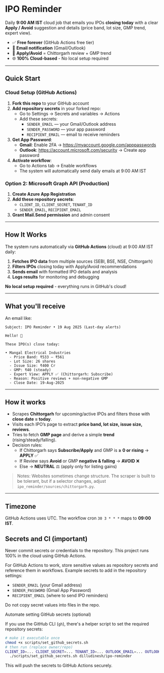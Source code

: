 # IPO Reminder

Daily **9:00 AM IST** cloud job that emails you IPOs **closing today** with a clear **Apply / Avoid** suggestion and details (price band, lot size, GMP trend, expert view).

- ✅ **Free forever** (GitHub Actions free tier)
- 🔔 **Email notification** (Gmail/Outlook)
- 🧠 **Apply/Avoid** = Chittorgarh review + GMP trend
- 🌐 **100% Cloud-based** - No local setup required

---

## Quick Start

### Cloud Setup (GitHub Actions)
1. **Fork this repo** to your GitHub account
2. **Add repository secrets** in your forked repo:
   - Go to Settings → Secrets and variables → Actions
   - Add these secrets:
     - `SENDER_EMAIL` — your Gmail/Outlook address  
     - `SENDER_PASSWORD` — your app password
     - `RECIPIENT_EMAIL` — email to receive reminders
3. **Get App Password**:
   - **Gmail**: Enable 2FA → https://myaccount.google.com/apppasswords
   - **Outlook**: https://account.microsoft.com/security → Create app password
4. **Activate workflow**:
   - Go to Actions tab → Enable workflows
   - The system will automatically send daily emails at 9:00 AM IST

### Option 2: Microsoft Graph API (Production)
1. **Create Azure App Registration**
2. **Add these repository secrets**:
   - `CLIENT_ID`, `CLIENT_SECRET`, `TENANT_ID`
   - `SENDER_EMAIL`, `RECIPIENT_EMAIL`
3. **Grant Mail.Send permission** and admin consent

---

## How It Works

The system runs automatically via **GitHub Actions** (cloud) at 9:00 AM IST daily:

1. **Fetches IPO data** from multiple sources (SEBI, BSE, NSE, Chittorgarh)
2. **Filters IPOs** closing today with Apply/Avoid recommendations  
3. **Sends email** with formatted IPO details and analysis
4. **Logs results** for monitoring and debugging

**No local setup required** - everything runs in GitHub's cloud!

---

## What you'll receive

An email like:

```
Subject: IPO Reminder • 19 Aug 2025 (Last-day alerts)

Hello! 👋

These IPO(s) close today:

• Mangal Electrical Industries
  - Price Band: ₹533 – ₹561
  - Lot Size: 26 shares
  - Issue Size: ₹400 Cr
  - GMP: ₹40 (steady)
  - Expert View: APPLY ✅ (Chittorgarh: Subscribe)
  - Reason: Positive reviews + non-negative GMP
  - Close Date: 19-Aug-2025
```

---

## How it works

- Scrapes **Chittorgarh** for upcoming/active IPOs and filters those with **close date = today**.
- Visits each IPO’s page to extract **price band, lot size, issue size, reviews**.
- Tries to fetch **GMP page** and derive a simple **trend** (rising/steady/falling).
- Decision rules:
  - If Chittorgarh says **Subscribe/Apply** and GMP is **≥ 0 or rising** → **APPLY** ✅
  - If Review says **Avoid** or GMP **negative & falling** → **AVOID** ❌
  - Else → **NEUTRAL** ⚖ (apply only for listing gains)

> Notes: Websites sometimes change structure. The scraper is built to be tolerant, but if a selector changes, adjust `ipo_reminder/sources/chittorgarh.py`.

---

## Timezone

GitHub Actions uses UTC. The workflow cron `30 3 * * *` maps to **09:00 IST**.

## Secrets and CI (important)

Never commit secrets or credentials to the repository. This project runs 100% in the cloud using GitHub Actions.

For GitHub Actions to work, store sensitive values as repository secrets and reference them in workflows. Example secrets to add in the repository settings:

- `SENDER_EMAIL` (your Gmail address)
- `SENDER_PASSWORD` (Gmail App Password)
- `RECIPIENT_EMAIL` (where to send IPO reminders)

Do not copy secret values into files in the repo.

Automate setting GitHub secrets (optional)

If you use the GitHub CLI (`gh`), there's a helper script to set the required repository secrets:

```bash
# make it executable once
chmod +x scripts/set_github_secrets.sh
# then run (replace owner/repo)
CLIENT_ID=... CLIENT_SECRET=... TENANT_ID=... OUTLOOK_EMAIL=... OUTLOOK_APP_PASSWORD=... RECIPIENT_EMAIL=... \
  ./scripts/set_github_secrets.sh dilludinesh/ipo-reminder
```

This will push the secrets to GitHub Actions securely.
